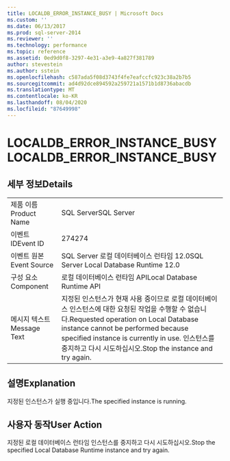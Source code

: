 ```yaml
---
title: LOCALDB_ERROR_INSTANCE_BUSY | Microsoft Docs
ms.custom: ''
ms.date: 06/13/2017
ms.prod: sql-server-2014
ms.reviewer: ''
ms.technology: performance
ms.topic: reference
ms.assetid: 0ed9d0f8-3297-4e31-a3e9-4a827f381789
author: stevestein
ms.author: sstein
ms.openlocfilehash: c587ada5f08d3743f4fe7eafccfc923c38a2b7b5
ms.sourcegitcommit: ad4d92dce894592a259721a1571b1d8736abacdb
ms.translationtype: MT
ms.contentlocale: ko-KR
ms.lasthandoff: 08/04/2020
ms.locfileid: "87649998"
---
```

# <a name="localdb_error_instance_busy"></a><span data-ttu-id="d3355-102">LOCALDB_ERROR_INSTANCE_BUSY</span><span class="sxs-lookup"><span data-stu-id="d3355-102">LOCALDB_ERROR_INSTANCE_BUSY</span></span>
    
## <a name="details"></a><span data-ttu-id="d3355-103">세부 정보</span><span class="sxs-lookup"><span data-stu-id="d3355-103">Details</span></span>  
  
|||  
|-|-|  
|<span data-ttu-id="d3355-104">제품 이름</span><span class="sxs-lookup"><span data-stu-id="d3355-104">Product Name</span></span>|<span data-ttu-id="d3355-105">SQL Server</span><span class="sxs-lookup"><span data-stu-id="d3355-105">SQL Server</span></span>|  
|<span data-ttu-id="d3355-106">이벤트 ID</span><span class="sxs-lookup"><span data-stu-id="d3355-106">Event ID</span></span>|<span data-ttu-id="d3355-107">274</span><span class="sxs-lookup"><span data-stu-id="d3355-107">274</span></span>|  
|<span data-ttu-id="d3355-108">이벤트 원본</span><span class="sxs-lookup"><span data-stu-id="d3355-108">Event Source</span></span>|<span data-ttu-id="d3355-109">SQL Server 로컬 데이터베이스 런타임 12.0</span><span class="sxs-lookup"><span data-stu-id="d3355-109">SQL Server Local Database Runtime 12.0</span></span>|  
|<span data-ttu-id="d3355-110">구성 요소</span><span class="sxs-lookup"><span data-stu-id="d3355-110">Component</span></span>|<span data-ttu-id="d3355-111">로컬 데이터베이스 런타임 API</span><span class="sxs-lookup"><span data-stu-id="d3355-111">Local Database Runtime API</span></span>|  
|<span data-ttu-id="d3355-112">메시지 텍스트</span><span class="sxs-lookup"><span data-stu-id="d3355-112">Message Text</span></span>|<span data-ttu-id="d3355-113">지정된 인스턴스가 현재 사용 중이므로 로컬 데이터베이스 인스턴스에 대한 요청된 작업을 수행할 수 없습니다.</span><span class="sxs-lookup"><span data-stu-id="d3355-113">Requested operation on Local Database instance cannot be performed because specified instance is currently in use.</span></span> <span data-ttu-id="d3355-114">인스턴스를 중지하고 다시 시도하십시오.</span><span class="sxs-lookup"><span data-stu-id="d3355-114">Stop the instance and try again.</span></span>|  
  
## <a name="explanation"></a><span data-ttu-id="d3355-115">설명</span><span class="sxs-lookup"><span data-stu-id="d3355-115">Explanation</span></span>  
 <span data-ttu-id="d3355-116">지정된 인스턴스가 실행 중입니다.</span><span class="sxs-lookup"><span data-stu-id="d3355-116">The specified instance is running.</span></span>  
  
## <a name="user-action"></a><span data-ttu-id="d3355-117">사용자 동작</span><span class="sxs-lookup"><span data-stu-id="d3355-117">User Action</span></span>  
 <span data-ttu-id="d3355-118">지정된 로컬 데이터베이스 런타임 인스턴스를 중지하고 다시 시도하십시오.</span><span class="sxs-lookup"><span data-stu-id="d3355-118">Stop the specified Local Database Runtime instance and try again.</span></span>  
  
  
